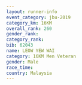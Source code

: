 ```yaml
---
layout: runner-info 
event_category: jbu-2019 
category_km: 16KM  
overall_rank: 260
gender_rank: 
category_rank: 
bib: 62043
name: LEOW YEW WAI
category: 16KM Men Veteran
gender: Male
race_time: 
country: Malaysia
---
```

